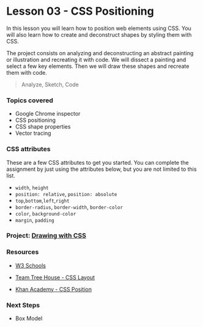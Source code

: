 # Lesson 03 - CSS Positioning

In this lesson you will learn how to position web elements using CSS. You will also learn how to create and deconstruct
shapes by styling them with CSS.

The project consists on analyzing and deconstructing an abstract painting or illustration and recreating it with code. We will dissect a painting and select a few key elements. Then we will draw these shapes and recreate them with code.

> Analyze, Sketch, Code


### Topics covered

* Google Chrome inspector
* CSS positioning
* CSS shape properties
* Vector tracing


### CSS attributes

These are a few CSS attributes to get you started. You can complete the assignment by just using the attributes below, but you are not limited to this list.

* `width`, `height`
* `position: relative`, `position: absolute`
* `top`,`bottom`,`left`,`right`
* `border-radius`, `border-width`, `border-color`
* `color`, `background-color`
* `margin`, `padding`



### Project: [Drawing with CSS](../../projects/01-drawing-css/project-01.md)


### Resources

* [W3 Schools](http://www.w3schools.com/cssref/)

* [Team Tree House - CSS Layout](https://teamtreehouse.com/library/css-layout-techniques)

* [Khan Academy - CSS Position](https://www.khanacademy.org/computing/computer-programming/html-css/css-layout-properties/p/css-position)


### Next Steps

* Box Model